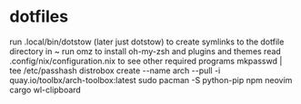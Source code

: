 # dotfiles

run .local/bin/dotstow (later just dotstow) to create symlinks to the dotfile directory in ~
run omz to install oh-my-zsh and plugins and themes
read .config/nix/configuration.nix to see other required programs
mkpasswd | tee /etc/passhash
distrobox create --name arch --pull -i quay.io/toolbx/arch-toolbox:latest
sudo pacman -S python-pip npm neovim cargo wl-clipboard
